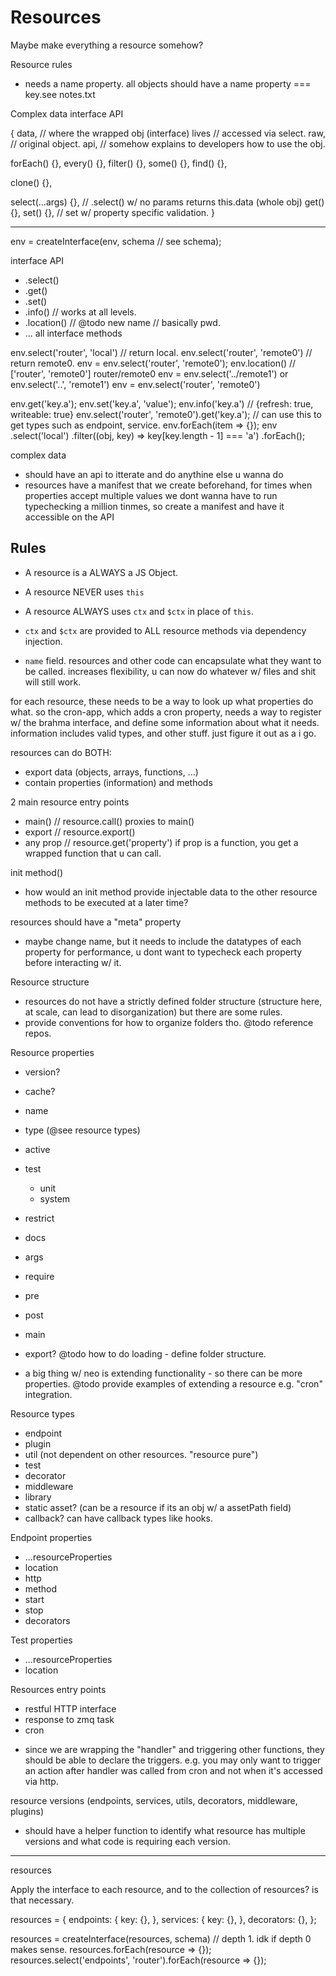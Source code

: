 # Resources

Maybe make everything a resource somehow?

Resource rules
- needs a name property. all objects should have a name property === key.see notes.txt

Complex data interface API

{
  data, // where the wrapped obj (interface) lives // accessed via select.
  raw, // original object.
  api, // somehow explains to developers how to use the obj.

  forEach() {},
  every() {},
  filter() {},
  some() {},
  find() {},

  clone() {},

  select(...args) {}, // .select() w/ no params returns this.data (whole obj)
  get() {},
  set() {}, // set w/ property specific validation.
}

---

env = createInterface(env, schema // see schema);

interface API
- .select()
- .get()
- .set()
- .info() // works at all levels.
- .location() // @todo new name // basically pwd.
- ... all interface methods

env.select('router', 'local') // return local.
env.select('router', 'remote0') // return remote0.
env = env.select('router', 'remote0');
env.location() // ['router', 'remote0'] router/remote0
env = env.select('../remote1') or env.select('..', 'remote1')
env = env.select('router', 'remote0')

env.get('key.a');
env.set('key.a', 'value');
env.info('key.a') // {refresh: true, writeable: true}
env.select('router', 'remote0').get('key.a'); // can use this to get types such as endpoint, service.
env.forEach(item => {});
env
  .select('local')
  .filter((obj, key) => key[key.length - 1] === 'a')
  .forEach();



complex data
- should have an api to itterate and do anythine else u wanna do
- resources have a manifest that we create beforehand, for times when properties accept
multiple values we dont wanna have to run typechecking a million tinmes, so create a manifest
and have it accessible on the API


## Rules
- A resource is a ALWAYS a JS Object.
- A resource NEVER uses `this`
- A resource ALWAYS uses `ctx` and `$ctx` in place of `this`.
- `ctx` and `$ctx` are provided to ALL resource methods via dependency injection.

- `name` field. resources and other code can encapsulate what they want to be called. increases flexibility, u can now do whatever w/ files and shit will still work.

for each resource, these needs to be a way to look up what properties do what.
so the cron-app, which adds a cron property, needs a way to register w/ the brahma interface,
and define some information about what it needs. information includes valid types, and other stuff.
just figure it out as a i go.



resources can do BOTH:
- export data (objects, arrays, functions, ...)
- contain properties (information) and methods

2 main resource entry points
- main() // resource.call() proxies to main()
- export // resource.export()
- any prop // resource.get('property') if prop is a function, you get a wrapped function that u can call.


init method()
- how would an init method provide injectable data to the other resource methods to be
executed at a later time?

resources should have a "meta" property
- maybe change name, but it needs to include the datatypes of each property for performance,
u dont want to typecheck each property before interacting w/ it.

Resource structure
- resources do not have a strictly defined folder structure (structure here, at scale, can lead to disorganization) but there are some rules.
- provide conventions for how to organize folders tho. @todo reference repos.

Resource properties
- version?
- cache?
- name
- type (@see resource types)
- active
- test
  - unit
  - system
- restrict
- docs
- args
- require
- pre
- post
- main

- export? @todo how to do loading - define folder structure.
* a big thing w/ neo is extending functionality - so there can be more properties. @todo provide examples of extending a resource e.g. "cron" integration.

Resource types
- endpoint
- plugin
- util (not dependent on other resources. "resource pure")
- test
- decorator
- middleware
- library
- static asset? (can be a resource if its an obj w/ a assetPath field)
- callback? can have callback types like hooks.

Endpoint properties
- ...resourceProperties
- location
- http
- method
- start
- stop
- decorators

Test properties
- ...resourceProperties
- location

Resources entry points
- restful HTTP interface
- response to zmq task
- cron
* since we are wrapping the "handler" and triggering other functions, they should be able to declare the triggers. e.g. you may only want to trigger an action after handler was called from cron and not when it's accessed via http.

resource versions (endpoints, services, utils, decorators, middleware, plugins)
- should have a helper function to identify what resource has multiple versions
and what code is requiring each version.

---

resources

Apply the interface to each resource, and to the collection of resources? is that necessary.

resources = {
  endpoints: {
    key: {},
  },
  services: {
    key: {},
  },
  decorators: {},
};

resources = createInterface(resources, schema) // depth 1. idk if depth 0 makes sense.
resources.forEach(resource => {});
resources.select('endpoints', 'router').forEach(resource => {});
